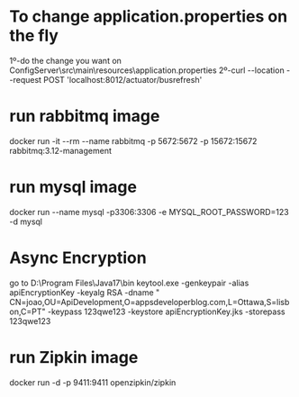# To change application.properties on the fly
1º-do the change you want on ConfigServer\src\main\resources\application.properties
2º-curl --location --request POST 'localhost:8012/actuator/busrefresh'

# run rabbitmq image
docker run -it --rm --name rabbitmq -p 5672:5672 -p 15672:15672 rabbitmq:3.12-management

# run mysql image

docker run --name mysql -p3306:3306 -e MYSQL_ROOT_PASSWORD=123 -d mysql

# Async Encryption

go to D:\Program Files\Java17\bin
keytool.exe -genkeypair -alias apiEncryptionKey -keyalg RSA -dname "
CN=joao,OU=ApiDevelopment,O=appsdeveloperblog.com,L=Ottawa,S=lisbon,C=PT" -keypass 123qwe123 -keystore
apiEncryptionKey.jks -storepass 123qwe123

# run Zipkin image

docker run -d -p 9411:9411 openzipkin/zipkin